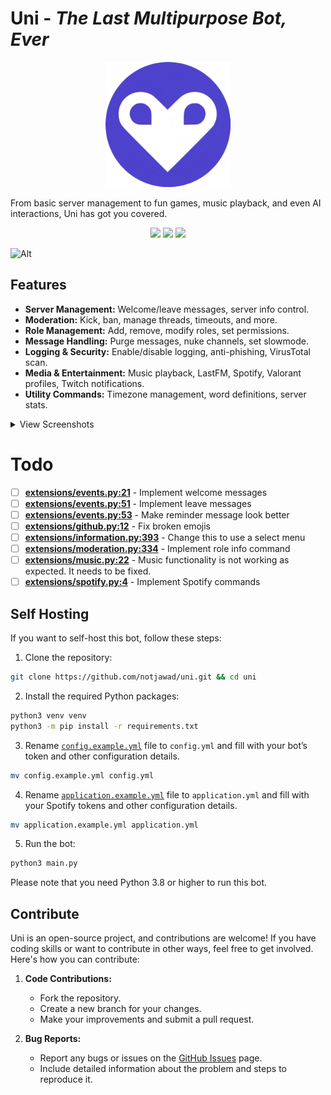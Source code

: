 # Uni - _The Last Multipurpose Bot, Ever_

<p align="center">
    <img src="./assets/repo/logo.png" width=200 />
</p>

From basic server management to fun games, music playback, and even AI interactions, Uni has got you covered.

<p align="center">
  <img src="https://img.shields.io/github/stars/notjawad/uni"  />
  <img src="https://img.shields.io/github/issues/notjawad/uni"  />
  <img src="https://img.shields.io/badge/LICENSE-MIT-green"  />
</p>

![Alt](https://repobeats.axiom.co/api/embed/8c8ffc71c338891e080c675e9d0ac2af8532feb9.svg "Repobeats analytics image")

## Features

- **Server Management:** Welcome/leave messages, server info control.
- **Moderation:** Kick, ban, manage threads, timeouts, and more.
- **Role Management:** Add, remove, modify roles, set permissions.
- **Message Handling:** Purge messages, nuke channels, set slowmode.
- **Logging & Security:** Enable/disable logging, anti-phishing, VirusTotal scan.
- **Media & Entertainment:** Music playback, LastFM, Spotify, Valorant profiles, Twitch notifications.
- **Utility Commands:** Timezone management, word definitions, server stats.

<details>
  <summary>View Screenshots</summary>
<img src="./assets/repo/music.png" width=1000/>
<img src="./assets/repo/queue.png" width=1000/>
<img src="./assets/repo/purge.png" width=1000/>
<img src="./assets/repo/git.png" width=1000/>
<img src="./assets/repo/minecraft.png" width=1000/>
<img src="./assets/repo/spotifyrec.png" width=1000/>
<img src="./assets/repo/lastfmnp.png" width=1000/>
<img src="./assets/repo/lastfmwhois.png" width=1000/>
<img src="./assets/repo/moviewatch.png" width=1000/>
<img src="./assets/repo/listeners.png" width=1000/>

</details>

# Todo

- [ ] [**extensions/events.py:21**](./extensions/events.py#L21) - Implement welcome messages
- [ ] [**extensions/events.py:51**](./extensions/events.py#L51) - Implement leave messages
- [ ] [**extensions/events.py:53**](./extensions/events.py#L53) - Make reminder message look better
- [ ] [**extensions/github.py:12**](./extensions/github.py#L12) - Fix broken emojis
- [ ] [**extensions/information.py:393**](./extensions/information.py#L393) - Change this to use a select menu
- [ ] [**extensions/moderation.py:334**](./extensions/moderation.py#L334) - Implement role info command
- [ ] [**extensions/music.py:22**](./extensions/music.py#L22) - Music functionality is not working as expected. It needs to be fixed.
- [ ] [**extensions/spotify.py:4**](./extensions/spotify.py#L4) - Implement Spotify commands

## Self Hosting

If you want to self-host this bot, follow these steps:

1. Clone the repository:

```zsh
git clone https://github.com/notjawad/uni.git && cd uni
```

2. Install the required Python packages:

```zsh
python3 venv venv
python3 -m pip install -r requirements.txt
```

3. Rename [`config.example.yml`](./config.example.yml) file to `config.yml` and fill with your bot’s token and other configuration details.

```zsh
mv config.example.yml config.yml
```

4. Rename [`application.example.yml`](./application.example.yml) file to `application.yml` and fill with your Spotify tokens and other configuration details.

```zsh
mv application.example.yml application.yml
```

5. Run the bot:

```zsh
python3 main.py
```

Please note that you need Python 3.8 or higher to run this bot.

## Contribute

Uni is an open-source project, and contributions are welcome! If you have coding skills or want to contribute in other ways, feel free to get involved. Here's how you can contribute:

1. **Code Contributions:**

   - Fork the repository.
   - Create a new branch for your changes.
   - Make your improvements and submit a pull request.

2. **Bug Reports:**
   - Report any bugs or issues on the [GitHub Issues](https://github.com/notjawad/uni/issues) page.
   - Include detailed information about the problem and steps to reproduce it.
